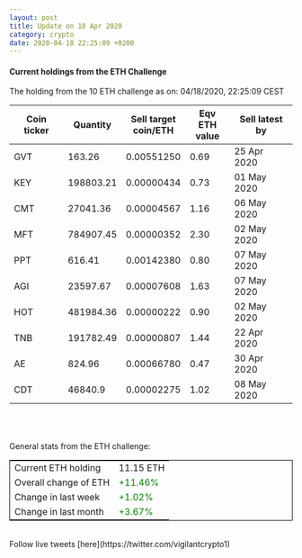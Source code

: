 ```yaml
---
layout: post
title: Update on 18 Apr 2020
category: crypto
date: 2020-04-18 22:25:09 +0200
---
```




#### Current holdings from the ETH Challenge

The holding from the 10 ETH challenge as on: 04/18/2020, 22:25:09 CEST

|Coin ticker|Quantity|Sell target<br>coin/ETH|Eqv ETH<br>value|Sell latest by|
|-----------|--------|-----------|-----------|--------------|
GVT|163.26|  0.00551250|0.69|25 Apr 2020|
KEY|198803.21|  0.00000434|0.73|01 May 2020|
CMT|27041.36|  0.00004567|1.16|06 May 2020|
MFT|784907.45|  0.00000352|2.30|02 May 2020|
PPT|616.41|  0.00142380|0.80|07 May 2020|
AGI|23597.67|  0.00007608|1.63|07 May 2020|
HOT|481984.36|  0.00000222|0.90|02 May 2020|
TNB|191782.49|  0.00000807|1.44|22 Apr 2020|
AE|824.96|  0.00066780|0.47|30 Apr 2020|
CDT|46840.9|  0.00002275|1.02|08 May 2020|

<br>
<br>
<br>
General stats from the ETH challenge:

<table style="border:1px solid black;margin-left:auto;margin-right:auto;">
	<tbody>
	<tr>
		<td>Current ETH holding</td>
		<td>     11.15 ETH</td>
	</tr>
	<tr>
		<td>Overall change of ETH</td>
		<td><font color="green">+11.46%</font></td>
	</tr>
	<tr>
		<td>Change in last week</td>
		<td><font color="green">+1.02%</font></td>
	</tr>
	<tr>
		<td>Change in last month</td>
		<td><font color="green">+3.67%</font></td>
	</tr>
	</tbody>
</table>

<br>
Follow live tweets [here](https://twitter.com/vigilantcrypto1)
<br>
<br>